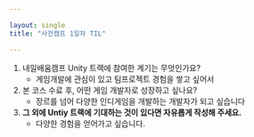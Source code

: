 ```yaml
---

layout: single
title: "사전캠프 1일차 TIL"

---
```


1. 내일배움캠프 Unity 트랙에 참여한 계기는 무엇인가요?
   - 게임개발에 관심이 있고 팀프로젝트 경험을 쌓고 싶어서
2. 본 코스 수료 후, 어떤 게임 개발자로 성장하고 싶나요?
   - 장르를 넘어 다양한 인디게임을 개발하는 개발자가 되고 싶습니다
3. **그 외에 Untiy 트랙에 기대하는 것이 있다면 자유롭게 작성해 주세요.**
   - 다양한 경험을 얻어가고 싶습니다.

